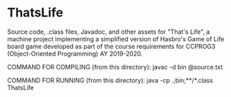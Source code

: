 # ThatsLife
Source code, .class files, Javadoc, and other assets for "That's Life", a machine project implementing a simplified version of Hasbro's Game of Life board game developed as part of the course requirements for CCPROG3 (Object-Oriented Programming) AY 2019-2020.

COMMAND FOR COMPILING (from this directory):
javac -d bin @source.txt

COMMAND FOR RUNNING (from this directory):
java -cp .;bin;**/*.class ThatsLife